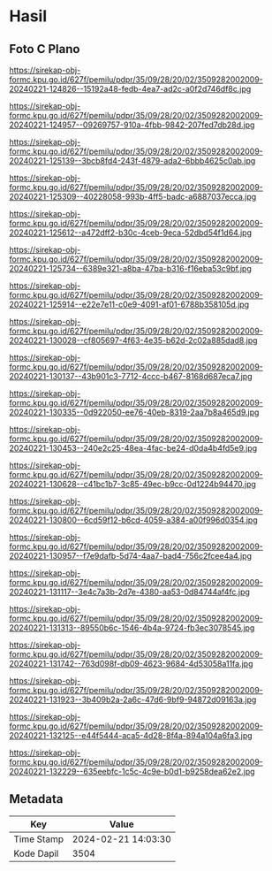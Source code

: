 # Hasil

## Foto C Plano

https://sirekap-obj-formc.kpu.go.id/627f/pemilu/pdpr/35/09/28/20/02/3509282002009-20240221-124826--15192a48-fedb-4ea7-ad2c-a0f2d746df8c.jpg

https://sirekap-obj-formc.kpu.go.id/627f/pemilu/pdpr/35/09/28/20/02/3509282002009-20240221-124957--09269757-910a-4fbb-9842-207fed7db28d.jpg

https://sirekap-obj-formc.kpu.go.id/627f/pemilu/pdpr/35/09/28/20/02/3509282002009-20240221-125139--3bcb8fd4-243f-4879-ada2-6bbb4625c0ab.jpg

https://sirekap-obj-formc.kpu.go.id/627f/pemilu/pdpr/35/09/28/20/02/3509282002009-20240221-125309--40228058-993b-4ff5-badc-a6887037ecca.jpg

https://sirekap-obj-formc.kpu.go.id/627f/pemilu/pdpr/35/09/28/20/02/3509282002009-20240221-125612--a472dff2-b30c-4ceb-9eca-52dbd54f1d64.jpg

https://sirekap-obj-formc.kpu.go.id/627f/pemilu/pdpr/35/09/28/20/02/3509282002009-20240221-125734--6389e321-a8ba-47ba-b316-f16eba53c9bf.jpg

https://sirekap-obj-formc.kpu.go.id/627f/pemilu/pdpr/35/09/28/20/02/3509282002009-20240221-125914--e22e7e11-c0e9-4091-af01-6788b358105d.jpg

https://sirekap-obj-formc.kpu.go.id/627f/pemilu/pdpr/35/09/28/20/02/3509282002009-20240221-130028--cf805697-4f63-4e35-b62d-2c02a885dad8.jpg

https://sirekap-obj-formc.kpu.go.id/627f/pemilu/pdpr/35/09/28/20/02/3509282002009-20240221-130137--43b901c3-7712-4ccc-b467-8168d687eca7.jpg

https://sirekap-obj-formc.kpu.go.id/627f/pemilu/pdpr/35/09/28/20/02/3509282002009-20240221-130335--0d922050-ee76-40eb-8319-2aa7b8a465d9.jpg

https://sirekap-obj-formc.kpu.go.id/627f/pemilu/pdpr/35/09/28/20/02/3509282002009-20240221-130453--240e2c25-48ea-4fac-be24-d0da4b4fd5e9.jpg

https://sirekap-obj-formc.kpu.go.id/627f/pemilu/pdpr/35/09/28/20/02/3509282002009-20240221-130628--c41bc1b7-3c85-49ec-b9cc-0d1224b94470.jpg

https://sirekap-obj-formc.kpu.go.id/627f/pemilu/pdpr/35/09/28/20/02/3509282002009-20240221-130800--6cd59f12-b6cd-4059-a384-a00f996d0354.jpg

https://sirekap-obj-formc.kpu.go.id/627f/pemilu/pdpr/35/09/28/20/02/3509282002009-20240221-130957--f7e9dafb-5d74-4aa7-bad4-756c2fcee4a4.jpg

https://sirekap-obj-formc.kpu.go.id/627f/pemilu/pdpr/35/09/28/20/02/3509282002009-20240221-131117--3e4c7a3b-2d7e-4380-aa53-0d84744af4fc.jpg

https://sirekap-obj-formc.kpu.go.id/627f/pemilu/pdpr/35/09/28/20/02/3509282002009-20240221-131313--89550b6c-1546-4b4a-9724-fb3ec3078545.jpg

https://sirekap-obj-formc.kpu.go.id/627f/pemilu/pdpr/35/09/28/20/02/3509282002009-20240221-131742--763d098f-db09-4623-9684-4d53058a11fa.jpg

https://sirekap-obj-formc.kpu.go.id/627f/pemilu/pdpr/35/09/28/20/02/3509282002009-20240221-131923--3b409b2a-2a6c-47d6-9bf9-94872d09163a.jpg

https://sirekap-obj-formc.kpu.go.id/627f/pemilu/pdpr/35/09/28/20/02/3509282002009-20240221-132125--e44f5444-aca5-4d28-8f4a-894a104a6fa3.jpg

https://sirekap-obj-formc.kpu.go.id/627f/pemilu/pdpr/35/09/28/20/02/3509282002009-20240221-132229--635eebfc-1c5c-4c9e-b0d1-b9258dea62e2.jpg


## Metadata

| Key        | Value               |
| ---------- | ------------------- |
| Time Stamp | 2024-02-21 14:03:30 |
| Kode Dapil | 3504                |



